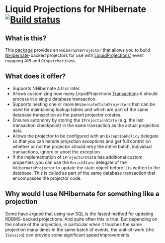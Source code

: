 # Liquid Projections for NHibernate [![Build status](https://ci.appveyor.com/api/projects/status/8shaimqx3u366bji/branch/master?svg=true)](https://ci.appveyor.com/project/dennisdoomen/liquidprojections-nhibernate-69l6u/branch/master)

## What is this?
This [package](https://www.nuget.org/packages/LiquidProjections.NHibernate/) provides an `NHibernateProjector` that allows you to build [NHibernate]((https://www.nuget.org/packages/NHibernate/))-backed projectors for use with [LiquidProjections'](https://github.com/liquidprojections/LiquidProjections) event mapping API and `Dispatcher` class.

## What does it offer?
* Supports NHibernate 4.0 or later. 
* Allows customizing how many LiquidProjections [Transaction](https://github.com/liquidprojections/LiquidProjections/blob/master/Src/LiquidProjections.Abstractions/Transaction.cs)s it should process in a single database transaction.
* Supports nesting one or more `NHibernateChildProjector`s that can be used for maintaining lookup tables and which are part of the same database transaction as the parent projector creates.
* Ensures autonomy by storing the  `IProjectionState` (e.g. the last transaction checkpoint) in the same transaction as the actual projection data.
* Allows the projector to be configured with an `ExceptionPolicy` delegate so that you can handle projection exceptions and get full control on whether or not the projector should retry the entire batch, individual transactions, ignore or abort the exception.
* If the implementation of `IProjectorStat`e has additional custom properties, you can use the `EnrichState` delegate of the `NHibernateProjector` to update the state object before it is written to the database. This is called as part of the same database transaction that encompasses the projector code.

## Why would I use NHibernate for something like a projection
Some have argued that using raw SQL is the fasted method for updating  RDBMS-backed projections. And quite often this is true. But depending on the nature of the projection, in particular when it touches the same projection many times in the same batch of events, the unit-of-work (the `ISession`) can provide some significant speed improvements.
